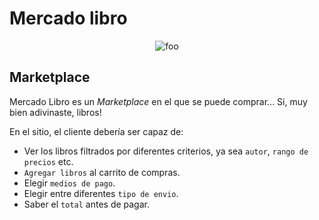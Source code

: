 # Mercado libro


<center><p><img src="https://refactoring.guru/images/patterns/content/facade/facade.png" alt="foo" title="facade" /></p></center>

## Marketplace

Mercado Libro es un _Marketplace_ en el que se puede comprar... Si, muy bien adivinaste, libros!

En el sitio, el cliente debería ser capaz de:

* Ver los libros filtrados por diferentes criterios, ya sea `autor`, `rango de precios` etc.
* `Agregar libros` al carrito de compras.
* Elegir `medios de pago`.
* Elegir entre diferentes `tipo de envio`.
* Saber el `total` antes de pagar.


